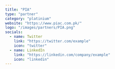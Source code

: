 ```yaml
---
title: "PIA"
type: "partner"
category: "platinium"
website: "https://www.piac.com.pk/"
logo: "/images/partners/PIA.png"
socials:
  - name: Twitter
    link: "https://twitter.com/example"
    icon: "twitter"
  - name: LinkedIn
    link: "https://linkedin.com/company/example"
    icon: "linkedin"
---
```

